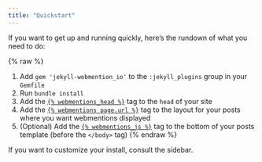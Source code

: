 ```yaml
---
title: "Quickstart"
---
```


If you want to get up and running quickly, here’s the rundown of what you need to do:

{% raw %}
1. Add `gem 'jekyll-webmention_io'` to the `:jekyll_plugins` group in your `Gemfile`
2. Run `bundle install`
3. Add the [`{% webmentions_head %}`](/jekyll-webmention_io/tags/webmentions_head) tag to the `head` of your site
4. Add the [`{% webmentions page.url %}`](/jekyll-webmention_io/tags/webmentions) tag to the layout for your posts where you want webmentions displayed
5. (Optional) Add the [`{% webmentions_js %}`](/jekyll-webmention_io/tags/webmentions_js) tag to the bottom of your posts template (before the `</body>` tag)
{% endraw %}

If you want to customize your install, consult the sidebar.
